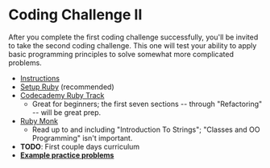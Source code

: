 # Coding Challenge II

After you complete the first coding challenge successfully, you'll be
invited to take the second coding challenge. This one will test your
ability to apply basic programming principles to solve somewhat more
complicated problems.

* [Instructions][instructions]
* [Setup Ruby][setup] (recommended)
* [Codecademy Ruby Track][codecademy-ruby]
    * Great for beginners; the first seven sections -- through
      "Refactoring" -- will be great prep.
* [Ruby Monk][ruby-monk]
    * Read up to and including "Introduction To Strings"; "Classes and
      OO Programming" isn't important.
* **TODO**: First couple days curriculum
* **[Example practice problems][practice-problems]**

[instructions]: ./instructions.md
[setup]: ../coding-challenge-2/setup.md
[codecademy-ruby]: http://www.codecademy.com/tracks/ruby
[ruby-monk]: http://rubymonk.com
[practice-problems]: ./practice-problems

